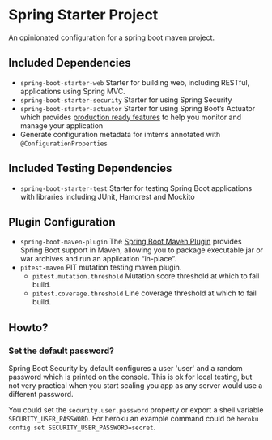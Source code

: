 # Spring Starter Project

An opinionated configuration for a spring boot maven project.

## Included Dependencies
* `spring-boot-starter-web` Starter for building web, including RESTful, applications using Spring MVC.
* `spring-boot-starter-security` Starter for using Spring Security
* `spring-boot-starter-actuator` Starter for using Spring Boot’s Actuator which provides 
  [production ready features](http://docs.spring.io/spring-boot/docs/current/reference/htmlsingle/#production-ready) 
  to help you monitor and manage your application
* Generate configuration metadata for imtems annotated with `@ConfigurationProperties`

## Included Testing Dependencies
* `spring-boot-starter-test` Starter for testing Spring Boot applications with libraries including JUnit, Hamcrest 
  and Mockito

## Plugin Configuration
* `spring-boot-maven-plugin` The [Spring Boot Maven Plugin](http://docs.spring.io/spring-boot/docs/current/reference/html/build-tool-plugins-maven-plugin.html)
  provides Spring Boot support in Maven, allowing you to package executable jar or war archives and run an application “in-place”.
* `pitest-maven` PIT mutation testing maven plugin. 
  * `pitest.mutation.threshold` Mutation score threshold at which to fail build.
  * `pitest.coverage.threshold` Line coverage threshold at which to fail build.

## Howto?
### Set the default password?
Spring Boot Security by default configures a user 'user' and a random password which is printed on the console.
This is ok for local testing, but not very practical when you start scaling you app as any server would use a
different password.

You could set the `security.user.password` property or export a shell variable `SECURITY_USER_PASSWORD`.
For heroku an example command could be `heroku config set SECURITY_USER_PASSWORD=secret`.
